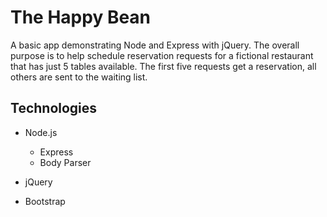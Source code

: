 # The Happy Bean

A basic app demonstrating Node and Express with jQuery. The overall purpose is to help schedule reservation requests for a fictional restaurant that has just 5 tables available. The first five requests get a reservation, all others are sent to the waiting list.

## Technologies

* Node.js
    * Express
    * Body Parser
 
* jQuery

* Bootstrap

